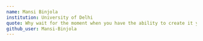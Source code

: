 ```yaml
---
name: Mansi Binjola
institution: University of Delhi
quote: Why wait for the moment when you have the ability to create it yourself.
github_user: Mansi-Binjola
---
```


